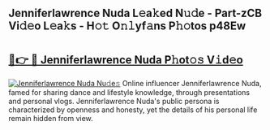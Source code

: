 ## Jenniferlawrence Nuda L𝚎a𝚔ed N𝚞𝚍e - Part-zCB Vi𝚍𝚎o L𝚎a𝚔s - H𝚘𝚝 O𝚗𝚕yf𝚊ns P𝚑𝚘tos p48Ew

# <h2><a href="http://kfa9uh1.oniu.top/?m=Jenniferlawrence+Nuda">🔗👉 🔴 Jenniferlawrence Nuda P𝚑ot𝚘𝚜 V𝚒d𝚎o</a></h2>

[![Jenniferlawrence Nuda Nu𝚍e𝚜](https://i.imgur.com/0qMVB7G.gif)](http://kfa9uh1.oniu.top/?m=Jenniferlawrence+Nuda)
Online influencer Jenniferlawrence Nuda, famed for sharing dance and lifestyle knowledge, through presentations and personal vlogs. Jenniferlawrence Nuda's public persona is characterized by openness and honesty, yet the details of his personal life remain hidden from view.  
